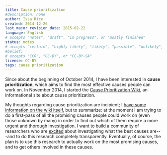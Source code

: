```yaml
---
title: Cause prioritization
#description: none
author: Issa Rice
created: 2014-12-26
last_major_revision_date: 2015-02-22
language: English
# accepts "notes", "draft", "in progress", or "mostly finished"
status: notes
# accepts "certain", "highly likely", "likely", "possible", "unlikely", "highly unlikely", "remote", "impossible", "log", "emotional", or "fiction"
#belief: 
# accepts "CC0", "CC-BY", or "CC-BY-SA"
license: CC-BY
tags: cause prioritization
---
```


Since about the beginning of October 2014, I have been interested in **cause prioritization**, which aims to find the most effective causes people can work on.
In November 2014, I started the [Cause Prioritization Wiki](http://causeprioritization.org/), an informational site about cause prioritization.

My thoughts regarding cause prioritization are incipient; I [have some information on the wiki itself](http://causeprioritization.org/Goals%20of%20the%20wiki), but to summarize: at the moment I am trying to do a first-pass of all the promising causes people could work on (even those unknown by many) in order to find out which of them require a more urgent and thorough investigation.
I want to build a community of researchers who are [excited](http://blog.givewell.org/2013/08/20/excited-altruism/) about investigating what the best causes are---and to do this research completely transparently.
Eventually, of course, the plan is to use this research to actually work on the most promising causes, and to get others involved in these causes.
